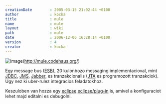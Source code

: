 ```yaml
---
creationDate        : 2005-03-15 21:02:44 +0100 
author              : kocka 
title               : mule 
name                : mule 
layout              : wiki 
path                : mule 
date                : 2006-12-06 16:28:14 +0100 
version             : 4 
creator             : kocka 
---
```

![image](http://www.muleumo.org/images/logo-with-title-small.gif)(http://mule.codehaus.org/)

Egy message bus ([ESB](ESB.html)), 20 kulonbozo messaging implementacioval, mint [JDBC](JDBC.html), [JMS](JMS.html), [Jabber](jabber.html), es tranzakcionalis ([JTA](JTA.html) es programozott tranzakciok). Ugy nez ki uber-rulez integracios feladatokhoz.

Keszuloben van hozza egy [eclipse](Eclipse.html) [eclipse/plug-in](Eclipse/Plug-in.html) is, amivel a konfiguraciot lehet majd editalni es debugolni.


